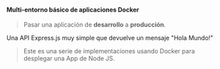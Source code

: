 #### Multi-entorno básico de aplicaciones Docker

> Pasar una aplicación de **desarrollo** a  **producción**.

Una API Express.js muy simple que devuelve un mensaje "Hola Mundo!"

> Este es una serie de implementaciones usando Docker para 
> desplegar una App de Node JS.


